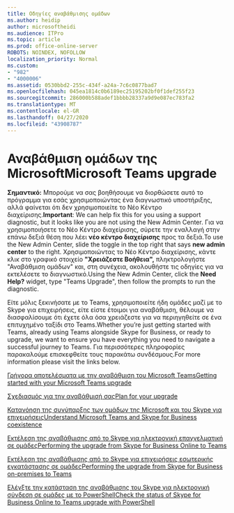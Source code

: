 ```yaml
---
title: Οδηγίες αναβάθμισης ομάδων
ms.author: heidip
author: microsoftheidi
ms.audience: ITPro
ms.topic: article
ms.prod: office-online-server
ROBOTS: NOINDEX, NOFOLLOW
localization_priority: Normal
ms.custom:
- "982"
- "4000006"
ms.assetid: 0530bbd2-255c-434f-a24a-7c6c0877bad7
ms.openlocfilehash: 045ea1814c0b6189ec25195202bf0f1def255f23
ms.sourcegitcommit: 286000b588adef1bbbb28337a9d9e087ec783fa2
ms.translationtype: MT
ms.contentlocale: el-GR
ms.lasthandoff: 04/27/2020
ms.locfileid: "43908787"
---
```

# <a name="microsoft-teams-upgrade"></a><span data-ttu-id="4d736-102">Αναβάθμιση ομάδων της Microsoft</span><span class="sxs-lookup"><span data-stu-id="4d736-102">Microsoft Teams upgrade</span></span>

<span data-ttu-id="4d736-103">**Σημαντικό:** Μπορούμε να σας βοηθήσουμε να διορθώσετε αυτό το πρόγραμμα για εσάς χρησιμοποιώντας ένα διαγνωστικό υποστήριξης, αλλά φαίνεται ότι δεν χρησιμοποιείτε το Νέο Κέντρο διαχείρισης.</span><span class="sxs-lookup"><span data-stu-id="4d736-103">**Important**: We can help fix this for you using a support diagnostic, but it looks like you are not using the New Admin Center.</span></span> <span data-ttu-id="4d736-104">Για να χρησιμοποιήσετε το Νέο Κέντρο διαχείρισης, σύρετε την εναλλαγή στην επάνω δεξιά θέση που λέει **νέο κέντρο διαχείρισης** προς τα δεξιά.</span><span class="sxs-lookup"><span data-stu-id="4d736-104">To use the New Admin Center, slide the toggle in the top right that says **new admin center** to the right.</span></span> <span data-ttu-id="4d736-105">Χρησιμοποιώντας το Νέο Κέντρο διαχείρισης, κάντε κλικ στο γραφικό στοιχείο **"Χρειάζεστε Βοήθεια",** πληκτρολογήστε "Αναβάθμιση ομάδων" και, στη συνέχεια, ακολουθήστε τις οδηγίες για να εκτελέσετε το διαγνωστικό.</span><span class="sxs-lookup"><span data-stu-id="4d736-105">Using the New Admin Center, click the **Need Help?** widget, type "Teams Upgrade", then follow the prompts to run the diagnostic.</span></span>

<span data-ttu-id="4d736-106">Είτε μόλις ξεκινήσατε με το Teams, χρησιμοποιείτε ήδη ομάδες μαζί με το Skype για επιχειρήσεις, είτε είστε έτοιμοι για αναβάθμιση, θέλουμε να διασφαλίσουμε ότι έχετε όλα όσα χρειάζεστε για να περιηγηθείτε σε ένα επιτυχημένο ταξίδι στο Teams.</span><span class="sxs-lookup"><span data-stu-id="4d736-106">Whether you’re just getting started with Teams, already using Teams alongside Skype for Business, or ready to upgrade, we want to ensure you have everything you need to navigate a successful journey to Teams.</span></span> <span data-ttu-id="4d736-107">Για περισσότερες πληροφορίες παρακαλούμε επισκεφθείτε τους παρακάτω συνδέσμους.</span><span class="sxs-lookup"><span data-stu-id="4d736-107">For more information please visit the links below.</span></span>

[<span data-ttu-id="4d736-108">Γρήγορα αποτελέσματα με την αναβάθμιση του Microsoft Teams</span><span class="sxs-lookup"><span data-stu-id="4d736-108">Getting started with your Microsoft Teams upgrade</span></span>](https://docs.microsoft.com/MicrosoftTeams/upgrade-start-here)

[<span data-ttu-id="4d736-109">Σχεδιασμός για την αναβάθμισή σας</span><span class="sxs-lookup"><span data-stu-id="4d736-109">Plan for your upgrade</span></span>](https://docs.microsoft.com/MicrosoftTeams/upgrade-plan-journey)

[<span data-ttu-id="4d736-110">Κατανόηση της συνύπαρξης των ομάδων της Microsoft και του Skype για επιχειρήσεις</span><span class="sxs-lookup"><span data-stu-id="4d736-110">Understand Microsoft Teams and Skype for Business coexistence</span></span>](https://docs.microsoft.com/MicrosoftTeams/teams-and-skypeforbusiness-coexistence-and-interoperability)

[<span data-ttu-id="4d736-111">Εκτέλεση της αναβάθμισης από το Skype για ηλεκτρονική επαγγελματική σε ομάδες</span><span class="sxs-lookup"><span data-stu-id="4d736-111">Performing the upgrade from Skype for Business Online to Teams</span></span>](https://docs.microsoft.com/MicrosoftTeams/upgrade-to-teams-execute-skypeforbusinessonline)

[<span data-ttu-id="4d736-112">Εκτέλεση της αναβάθμισης από το Skype για επιχειρήσεις εσωτερικής εγκατάστασης σε ομάδες</span><span class="sxs-lookup"><span data-stu-id="4d736-112">Performing the upgrade from Skype for Business on-premises to Teams</span></span>](https://docs.microsoft.com/MicrosoftTeams/upgrade-to-teams-execute-skypeforbusinesshybridonprem)
 
[<span data-ttu-id="4d736-113">Ελέγξτε την κατάσταση της αναβάθμισης του Skype για ηλεκτρονική σύνδεση σε ομάδες με το PowerShell</span><span class="sxs-lookup"><span data-stu-id="4d736-113">Check the status of Skype for Business Online to Teams upgrade with PowerShell</span></span>](https://docs.microsoft.com/powershell/module/skype/get-csteamsupgradestatus?view=skype-ps)